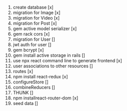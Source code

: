 1. create database [x]
2. migration for Image [x]
3. migration for Video [x]
4. migration for Post [x]
5. gem active model serializer [x]
6. gem rack cors [x]
7. migration for User []
8. jwt auth for user []
9. gem bcrypt [x]
10. gem install active storage in rails []
11. use npx react command line to generate frontend [x]
12. user associations to other resources []
13. routes [x]
14. npm install react-redux [x]
15. configureStore []
16. combineReducers []
17. THUNK []
18. npm installreact-router-dom [x]
19. seed data []